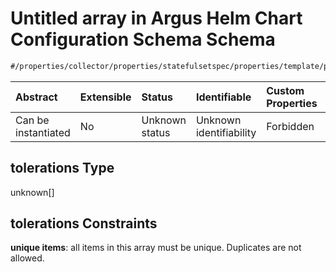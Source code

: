 # Untitled array in Argus Helm Chart Configuration Schema Schema

```txt
#/properties/collector/properties/statefulsetspec/properties/template/properties/spec/properties/tolerations#/properties/collector/properties/statefulsetSpec/properties/template/properties/spec/properties/tolerations
```



| Abstract            | Extensible | Status         | Identifiable            | Custom Properties | Additional Properties | Access Restrictions | Defined In                                                        |
| :------------------ | :--------- | :------------- | :---------------------- | :---------------- | :-------------------- | :------------------ | :---------------------------------------------------------------- |
| Can be instantiated | No         | Unknown status | Unknown identifiability | Forbidden         | Allowed               | none                | [values.schema.json\*](values.schema.json "open original schema") |

## tolerations Type

unknown\[]

## tolerations Constraints

**unique items**: all items in this array must be unique. Duplicates are not allowed.
